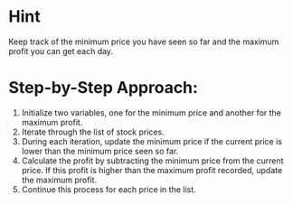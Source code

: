 # Hint

Keep track of the minimum price you have seen so far and the maximum profit you can get each day.

# Step-by-Step Approach:

1. Initialize two variables, one for the minimum price and another for the maximum profit.
2. Iterate through the list of stock prices.
3. During each iteration, update the minimum price if the current price is lower than the minimum price seen so far.
4. Calculate the profit by subtracting the minimum price from the current price. If this profit is higher than the maximum profit recorded, update the maximum profit.
5. Continue this process for each price in the list.

